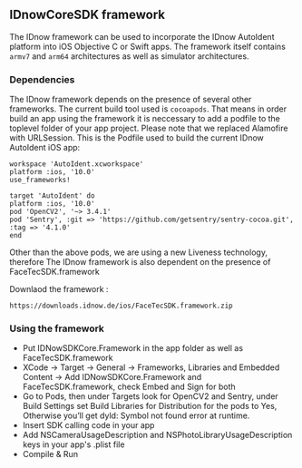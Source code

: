 ## IDnowCoreSDK framework
The IDnow framework can be used to incorporate the IDnow AutoIdent platform into iOS Objective C or Swift apps. The framework itself contains `armv7` and `arm64` architectures as well as simulator architectures.


### Dependencies

The IDnow framework depends on the presence of several other frameworks. The current build tool used is `cocoapods`. That means in order build an app using the framework it is neccessary to add a podfile to the toplevel folder of your app project. Please note that we replaced Alamofire with URLSession.
This is the Podfile used to build the current IDnow AutoIdent iOS app:

```
workspace 'AutoIdent.xcworkspace'
platform :ios, '10.0'
use_frameworks!

target 'AutoIdent' do
platform :ios, '10.0'
pod 'OpenCV2', '~> 3.4.1'
pod 'Sentry', :git => 'https://github.com/getsentry/sentry-cocoa.git', :tag => '4.1.0'
end
```
Other than the above pods, we are using a new Liveness technology, therefore The IDnow framework is also dependent on the presence of FaceTecSDK.framework

Downlaod the framework :
```
https://downloads.idnow.de/ios/FaceTecSDK.framework.zip

```


### Using the framework

* Put IDNowSDKCore.Framework in the app folder as well as FaceTecSDK.framework
* XCode -> Target -> General -> Frameworks, Libraries and Embedded Content -> Add IDNowSDKCore.Framework and FaceTecSDK.framework, check Embed and Sign for both
* Go to Pods, then under Targets look for OpenCV2 and Sentry, under Build Settings set Build Libraries for Distribution for the pods to Yes, Otherwise you’ll get dyld: Symbol not found error at runtime.
* Insert SDK calling code in your app
* Add NSCameraUsageDescription and NSPhotoLibraryUsageDescription keys in your app's .plist file 
* Compile & Run

